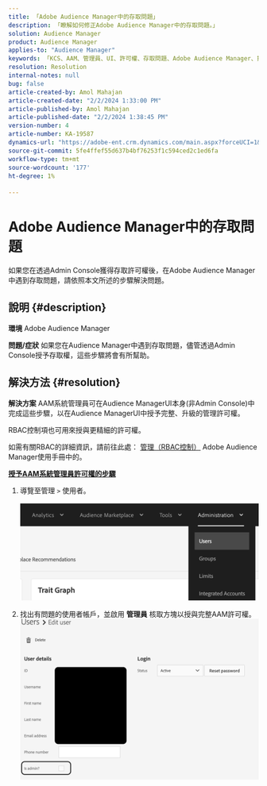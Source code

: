 ```yaml
---
title: 「Adobe Audience Manager中的存取問題」
description: 「瞭解如何修正Adobe Audience Manager中的存取問題。」
solution: Audience Manager
product: Audience Manager
applies-to: "Audience Manager"
keywords: 「KCS、AAM、管理員、UI、許可權、存取問題、Adobe Audience Manager、操作說明」
resolution: Resolution
internal-notes: null
bug: false
article-created-by: Amol Mahajan
article-created-date: "2/2/2024 1:33:00 PM"
article-published-by: Amol Mahajan
article-published-date: "2/2/2024 1:38:45 PM"
version-number: 4
article-number: KA-19587
dynamics-url: "https://adobe-ent.crm.dynamics.com/main.aspx?forceUCI=1&pagetype=entityrecord&etn=knowledgearticle&id=8ecad68e-cfc1-ee11-9079-6045bd006704"
source-git-commit: 5fe4ffef55d637b4bf76253f1c594ced2c1ed6fa
workflow-type: tm+mt
source-wordcount: '177'
ht-degree: 1%

---
```


# Adobe Audience Manager中的存取問題


如果您在透過Admin Console獲得存取許可權後，在Adobe Audience Manager中遇到存取問題，請依照本文所述的步驟解決問題。

## 說明 {#description}


<b>環境</b>
Adobe Audience Manager

<b>問題/症狀</b>
如果您在Audience Manager中遇到存取問題，儘管透過Admin Console授予存取權，這些步驟將會有所幫助。


## 解決方法 {#resolution}


<b>解決方案</b>
AAM系統管理員可在Audience ManagerUI本身(非Admin Console)中完成這些步驟，以在Audience ManagerUI中授予完整、升級的管理許可權。

RBAC控制項也可用來授與更精細的許可權。

如需有關RBAC的詳細資訊，請前往此處： [管理（RBAC控制）](https://experienceleague.adobe.com/docs/audience-manager/user-guide/features/administration/administration-overview.html?lang=zh-Hant) Adobe Audience Manager使用手冊中的。

<u><b>授予AAM系統管理員許可權的步驟</b></u>

1. 導覽至管理 `>`  使用者。

   ![](assets/0c4ffacf-e9d5-ec11-a7b5-000d3a37750e.png)
2. 找出有問題的使用者帳戶，並啟用 <b>管理員</b> 核取方塊以授與完整AAM許可權。![](assets/07c16ce8-e9d5-ec11-a7b5-000d3a37750e.png)

